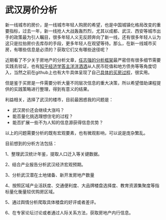 # 武汉房价分析

新一线城市的房价，是一线城市年轻人购房的希望，也是中国城镇化格局改变的重要指标，过去一年，新一线抢人大战轰轰烈烈，尤其以成都、武汉、西安等城市出手的政策最为引人瞩目，很多年轻人义无反顾奔向了新一线，还有很多年轻人认为这只是拉抬房价去库存的手段，更多年轻人在观望等待。那么，在新一线城市买房，有哪些信息是必须的？获取它们又有哪些途径呢？

近期看了不少关于房地产的分析文章，[任志强的分析框架](http://www.sohu.com/a/192938600_465397)最严密但有很多细节需要实践去验证，也有[知乎经济学答主洋洋洒洒](https://zhuanlan.zhihu.com/p/36284648)从人民币贬值和地方债务等等角度切入，当然之前在github上也有大牛具体呈现了自己[具体的买房过程](https://github.com/itbirds/2017_wuhan_house_experience)，很实用。

但是鉴于买房是一件需要分析大量不同层次信息的重大决策，所以希望借助课程提供的实践策略进行整理，得到有意义的结果。

利益相关，选择了武汉的楼市，目前最困惑我的问题是：

- 武汉房价还会继续大涨吗？
- 能否量化挑选理想住宅的过程？
- 能否扩展一些不为人知的信息源获得信息优势？

以上的问题需要分析的既有宏观要素，也有微观影响，可以说是庞杂繁乱。

目前想到的分析方法包括：

1、整理武汉统计年鉴，提取人口迁入等关键数据。

2、结合产业报告分析武汉经济宏观预期。

3、分析武汉潜在土地储备、新开发房地产数量

4、按照区域产业活跃度、交通便利度、大品牌楼盘选择度、教育资源集聚度等指标量化衡量较优购房区域。

5、通过舆情分析爬取具体楼盘的好评或者差评。

6、在专家论坛讨论或者通过人际关系方法，获取房地产内行信息。



